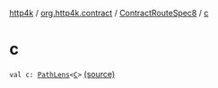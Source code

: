 [http4k](../../index.md) / [org.http4k.contract](../index.md) / [ContractRouteSpec8](index.md) / [c](./c.md)

# c

`val c: `[`PathLens`](../../org.http4k.lens/-path-lens/index.md)`<`[`C`](-binder/index.md#C)`>` [(source)](https://github.com/http4k/http4k/blob/master/http4k-contract/src/main/kotlin/org/http4k/contract/routeSpec.kt#L178)
